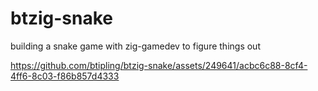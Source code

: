 # btzig-snake
 building a snake game with zig-gamedev to figure things out
 
https://github.com/btipling/btzig-snake/assets/249641/acbc6c88-8cf4-4ff6-8c03-f86b857d4333

